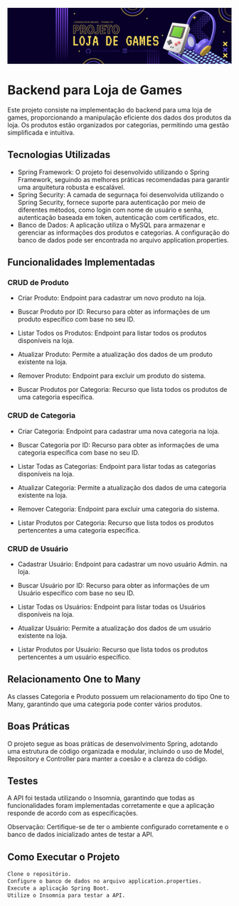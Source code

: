 ![Loja de Games](https://github.com/IgorCavalcantiMoura/loja_games/blob/main/midia/Proj%20Loja%20de%20Games.png)



# Backend para Loja de Games

Este projeto consiste na implementação do backend para uma loja de games, proporcionando a manipulação eficiente dos dados dos produtos da loja. Os produtos estão organizados por categorias, permitindo uma gestão simplificada e intuitiva.

## Tecnologias Utilizadas

- Spring Framework: O projeto foi desenvolvido utilizando o Spring Framework, seguindo as melhores práticas recomendadas para garantir uma arquitetura robusta e escalável.
- Spring Security: A camada de segurnaça foi desenvolvida utilizando o Spring Security, fornece suporte para autenticação por meio de diferentes métodos, como login com nome de usuário e senha, autenticação baseada em token, autenticação com certificados, etc.
- Banco de Dados: A aplicação utiliza o MySQL para armazenar e gerenciar as informações dos produtos e categorias. A configuração do banco de dados pode ser encontrada no arquivo application.properties.

## Funcionalidades Implementadas
### CRUD de Produto

- Criar Produto: Endpoint para cadastrar um novo produto na loja.

- Buscar Produto por ID: Recurso para obter as informações de um produto específico com base no seu ID.

- Listar Todos os Produtos: Endpoint para listar todos os produtos disponíveis na loja.

- Atualizar Produto: Permite a atualização dos dados de um produto existente na loja.

- Remover Produto: Endpoint para excluir um produto do sistema.

- Buscar Produtos por Categoria: Recurso que lista todos os produtos de uma categoria específica.

### CRUD de Categoria

- Criar Categoria: Endpoint para cadastrar uma nova categoria na loja.

- Buscar Categoria por ID: Recurso para obter as informações de uma categoria específica com base no seu ID.

- Listar Todas as Categorias: Endpoint para listar todas as categorias disponíveis na loja.

- Atualizar Categoria: Permite a atualização dos dados de uma categoria existente na loja.

- Remover Categoria: Endpoint para excluir uma categoria do sistema.

- Listar Produtos por Categoria: Recurso que lista todos os produtos pertencentes a uma categoria específica.

### CRUD de Usuário

- Cadastrar Usuário: Endpoint para cadastrar um novo usuário Admin. na loja.

- Buscar Usuário por ID: Recurso para obter as informações de um Usuário específico com base no seu ID.

- Listar Todas os Usuários: Endpoint para listar todas os Usuários disponíveis na loja.

- Atualizar Usuário: Permite a atualização dos dados de um usuário existente na loja.

- Listar Produtos por Usuário: Recurso que lista todos os produtos pertencentes a um usuário específico.

## Relacionamento One to Many

As classes Categoria e Produto possuem um relacionamento do tipo One to Many, garantindo que uma categoria pode conter vários produtos.

## Boas Práticas

O projeto segue as boas práticas de desenvolvimento Spring, adotando uma estrutura de código organizada e modular, incluindo o uso de Model, Repository e Controller para manter a coesão e a clareza do código.

## Testes

A API foi testada utilizando o Insomnia, garantindo que todas as funcionalidades foram implementadas corretamente e que a aplicação responde de acordo com as especificações.

Observação: Certifique-se de ter o ambiente configurado corretamente e o banco de dados inicializado antes de testar a API.
## Como Executar o Projeto

    Clone o repositório.
    Configure o banco de dados no arquivo application.properties.
    Execute a aplicação Spring Boot.
    Utilize o Insomnia para testar a API.
